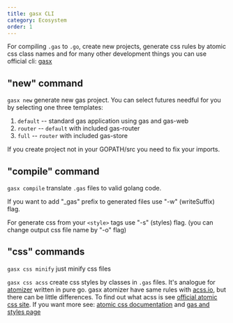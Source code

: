 ```yaml
---
title: gasx CLI
category: Ecosystem
order: 1
---
```


For compiling `.gas` to `.go`, create new projects, 
generate css rules by atomic css class names 
and for many other development things you can use official cli: [gasx](https://github.com/gascore/gasx)

## "new" command

`gasx new` generate new gas project. 
You can select futures needful for you by selecting one three templates:

1. `default` -- standard gas application using gas and gas-web
2. `router` -- `default`  with included gas-router
3. `full` -- `router` with included gas-store

If you create project not in your GOPATH/src you need to fix your imports.

## "compile" command

`gasx compile` translate `.gas` files to valid golang code.

If you want to add "_gas" prefix to generated files use "-w" (writeSuffix) flag.

For generate css from your `<style>` tags use "-s" (styles) flag. (you can change output css file name by "-o" flag)

## "css" commands

`gasx css minify` just minify css files

`gasx css acss` create css styles by classes in `.gas` files. 
It's analogue for [atomizer](https://github.com/acss-io/atomizer) written in pure go.
gasx atomizer have same rules with [acss.io](https://acss.io/atomic-classes.html), but there can be little differences.
To find out what acss is see [official atomic css site](https://acss.io).
If you want more see: [atomic css documentation](https://acss.io/quick-start.html) and [gas and styles page](https://gascore.github.io/styles)